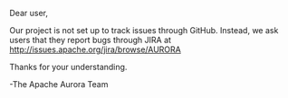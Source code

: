 Dear user,

Our project is not set up to track issues through GitHub. Instead, we ask users that they report bugs through JIRA at http://issues.apache.org/jira/browse/AURORA
                                                                                
Thanks for your understanding.                                                  
                                                                                
-The Apache Aurora Team
